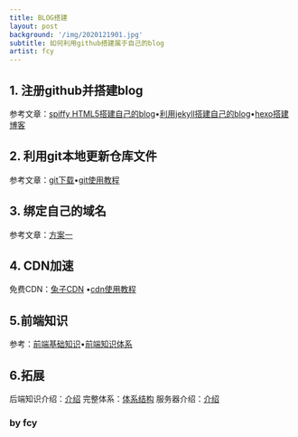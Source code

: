 ```yaml
---
title: BLOG搭建
layout: post
background: '/img/2020121901.jpg'
subtitle: 如何利用github搭建属于自己的blog
artist: fcy
---
```




## 1. 注册github并搭建blog
参考文章：[spiffy HTML5搭建自己的blog](https://www.cnblogs.com/wxyww/p/xiaoshujiang.html "搭建")&bull;[利用jekyll搭建自己的blog](https://www.jianshu.com/p/e34978e9ff54 "方案二")&bull;[hexo搭建博客](https://www.bilibili.com/read/cv4954835 "hexo搭建博客")

## 2. 利用git本地更新仓库文件
参考文章：[git下载](https://npm.taobao.org/mirrors/git-for-windows/ "git下载")&bull;[git使用教程](https://www.cnblogs.com/liluxiang/p/9474925.html "git使用教程")

## 3. 绑定自己的域名
参考文章：[方案一](https://blog.csdn.net/junzaivip/article/details/82722112 "方案一")

## 4. CDN加速
免费CDN：[兔子CDN](http://www.tuzicdn.com "兔子CDN")  &bull;[cdn使用教程](https://blog.csdn.net/xiao9469/article/details/105151424/ "cdn使用教程")

## 5.前端知识
参考：[前端基础知识](https://blog.csdn.net/hxy19971101/article/details/93383336 "前端基础知识")&bull;[前端知识体系](https://www.cnblogs.com/sb19871023/p/3894452.html "前端知识体系")

## 6.拓展
后端知识介绍：[介绍](https://www.zhihu.com/question/24952874 "体系结构")
完整体系：[体系结构](https://www.cnblogs.com/weilingfeng/p/11200960.html "体系结构")
服务器介绍：[介绍](https://www.cnblogs.com/csnd/p/11466900.html "介绍")



### by  fcy
